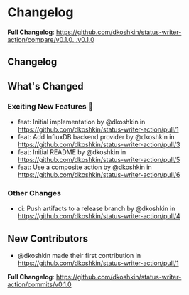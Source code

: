# Changelog

<!-- Release notes generated using configuration in .github/release.yaml at v0.1.0 -->



**Full Changelog**: https://github.com/dkoshkin/status-writer-action/compare/v0.1.0...v0.1.0

## Changelog

<!-- Release notes generated using configuration in .github/release.yaml at main -->

## What's Changed
### Exciting New Features 🎉
* feat: Initial implementation by @dkoshkin in https://github.com/dkoshkin/status-writer-action/pull/1
* feat: Add InfluxDB backend provider by @dkoshkin in https://github.com/dkoshkin/status-writer-action/pull/3
* feat: Initial README by @dkoshkin in https://github.com/dkoshkin/status-writer-action/pull/5
* feat: Use a composite action by @dkoshkin in https://github.com/dkoshkin/status-writer-action/pull/6
### Other Changes
* ci: Push artifacts to a release branch by @dkoshkin in https://github.com/dkoshkin/status-writer-action/pull/4

## New Contributors
* @dkoshkin made their first contribution in https://github.com/dkoshkin/status-writer-action/pull/1

**Full Changelog**: https://github.com/dkoshkin/status-writer-action/commits/v0.1.0
